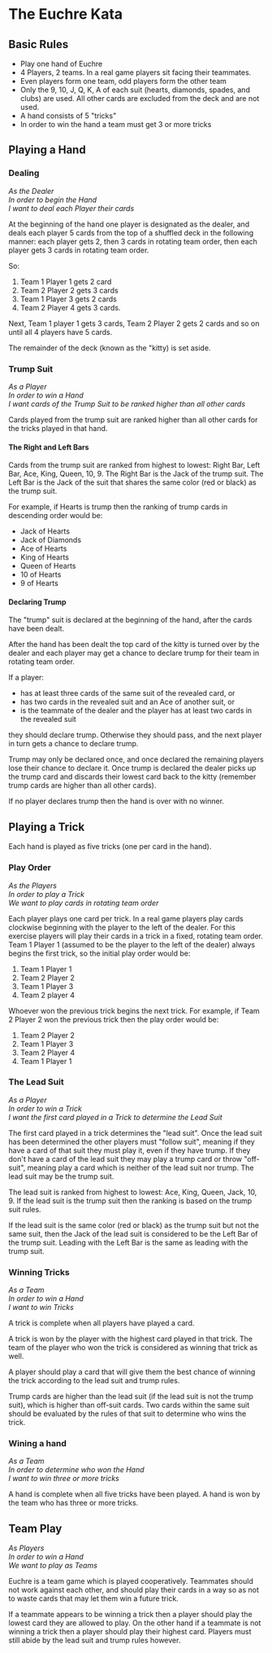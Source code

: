 # The Euchre Kata
## Basic Rules
* Play one hand of Euchre
* 4 Players, 2 teams.  In a real game players sit facing their teammates.
* Even players form one team, odd players form the other team
* Only the 9, 10, J, Q, K, A of each suit (hearts, diamonds, spades, and clubs) are used.  All other cards are excluded from the deck and are not used.
* A hand consists of 5 "tricks"
* In order to win the hand a team must get 3 or more tricks

## Playing a Hand

### Dealing

_As the Dealer_<br />
_In order to begin the Hand_<br />
_I want to deal each Player their cards_<br />

At the beginning of the hand one player is designated as the dealer, and deals each player 5 cards from the top of a shuffled deck in the following manner: each player gets 2, then 3 cards in rotating team order, then each player gets 3 cards in rotating team order.

So:

1. Team 1 Player 1 gets 2 card
2. Team 2 Player 2 gets 3 cards
3. Team 1 Player 3 gets 2 cards
4. Team 2 Player 4 gets 3 cards.  

Next, Team 1 player 1 gets 3 cards, Team 2 Player 2 gets 2 cards and so on until all 4 players have 5 cards.  

The remainder of the deck (known as the "kitty) is set aside.

### Trump Suit

_As a Player_<br />
_In order to win a Hand_<br />
_I want cards of the Trump Suit to be ranked higher than all other cards_<br />

Cards played from the trump suit are ranked higher than all other cards for the tricks played in that hand.

#### The Right and Left Bars
Cards from the trump suit are ranked from highest to lowest: Right Bar, Left Bar, Ace, King, Queen, 10, 9. The Right Bar is the Jack of the trump suit.  The Left Bar is the Jack of the suit that shares the same color (red or black) as the trump suit.

For example, if Hearts is trump then the ranking of trump cards in descending order would be:
* Jack of Hearts
* Jack of Diamonds
* Ace of Hearts
* King of Hearts
* Queen of Hearts
* 10 of Hearts
* 9 of Hearts

#### Declaring Trump
The "trump" suit is declared at the beginning of the hand, after the cards have been dealt.

After the hand has been dealt the top card of the kitty is turned over by the dealer and each player may get a chance to declare trump for their team in rotating team order.  

If a player:
* has at least three cards of the same suit of the revealed card, or
* has two cards in the revealed suit and an Ace of another suit, or
* is the teammate of the dealer and the player has at least two cards in the revealed suit

they should declare trump.  Otherwise they should pass, and the next player in turn gets a chance to declare trump.

Trump may only be declared once, and once declared the remaining players lose their chance to declare it. Once trump is declared the dealer picks up the trump card and discards their lowest card back to the kitty (remember trump cards are higher than all other cards).

If no player declares trump then the hand is over with no winner.

## Playing a Trick
Each hand is played as five tricks (one per card in the hand).  
### Play Order

_As the Players_<br />
_In order to play a Trick_<br />
_We want to play cards in rotating team order_<br />

Each player plays one card per trick. In a real game players play cards clockwise beginning with the player to the left of the dealer. For this exercise players will play their cards in a trick in a fixed, rotating team order. Team 1 Player 1 (assumed to be the player to the left of the dealer) always begins the first trick, so the initial play order would be:
  1. Team 1 Player 1
  2. Team 2 Player 2
  3. Team 1 Player 3
  4. Team 2 player 4

Whoever won the previous trick begins the next trick.  For example, if Team 2 Player 2 won the previous trick then the play order would be:
  1. Team 2 Player 2
  2. Team 1 Player 3
  3. Team 2 Player 4
  4. Team 1 Player 1

### The Lead Suit

_As a Player_<br />
_In order to win a Trick_<br />
_I want the first card played in a Trick to determine the Lead Suit_<br />

The first card played in a trick determines the "lead suit".  Once the lead suit has been determined the other players must "follow suit", meaning if they have a card of that suit they must play it, even if they have trump.  If they don't have a card of the lead suit they may play a trump card or throw "off-suit", meaning play a card which is neither of the lead suit nor trump.  The lead suit may be the trump suit.  

The lead suit is ranked from highest to lowest: Ace, King, Queen, Jack, 10, 9.  If the lead suit is the trump suit then the ranking is based on the trump suit rules.  

If the lead suit is the same color (red or black) as the trump suit but not the same suit, then the Jack of the lead suit is considered to be the Left Bar of the trump suit. Leading with the Left Bar is the same as leading with the trump suit.

### Winning Tricks

_As a Team_<br />
_In order to win a Hand_<br />
_I want to win Tricks_<br />

A trick is complete when all players have played a card.

A trick is won by the player with the highest card played in that trick. The team of the player who won the trick is considered as winning that trick as well.

A player should play a card that will give them the best chance of winning the trick according to the lead suit and trump rules.

Trump cards are higher than the lead suit (if the lead suit is not the trump suit), which is higher than off-suit cards.  Two cards within the same suit should be evaluated by the rules of that suit to determine who wins the trick.

### Wining a hand
_As a Team_<br />
_In order to determine who won the Hand_<br />
_I want to win three or more tricks_<br />

A hand is complete when all five tricks have been played. A hand is won by the team who has three or more tricks.

## Team Play

_As Players_<br />
_In order to win a Hand_<br />
_We want to play as Teams_<br />

Euchre is a team game which is played cooperatively.  Teammates should not work against each other, and should play their cards in a way so as not to waste cards that may let them win a future trick.  

If a teammate appears to be winning a trick then a player should play the lowest card they are allowed to play. On the other hand if a teammate is not winning a trick then a player should play their highest card. Players must still abide by the lead suit and trump rules however.
